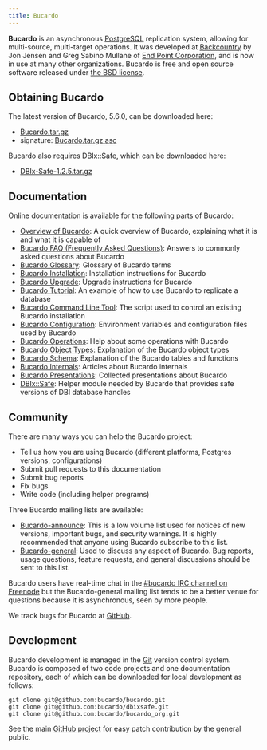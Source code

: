 ```yaml
---
title: Bucardo
---
```


**Bucardo** is an asynchronous [PostgreSQL](https://www.postgresql.org/) replication system, allowing for multi-source, multi-target operations. It was developed at [Backcountry](https://www.backcountry.com/) by Jon Jensen and Greg Sabino Mullane of [End Point Corporation](https://www.endpoint.com/), and is now in use at many other organizations. Bucardo is free and open source software released under [the BSD license](/Bucardo/LICENSE).

Obtaining Bucardo
-----------------

The latest version of Bucardo, 5.6.0, can be downloaded here:

-   [Bucardo.tar.gz](https://bucardo.org/downloads/Bucardo-5.6.0.tar.gz)
- signature: [Bucardo.tar.gz.asc](https://bucardo.org/downloads/Bucardo-5.6.0.tar.gz.asc)

Bucardo also requires DBIx::Safe, which can be downloaded here:

-   [DBIx-Safe-1.2.5.tar.gz](https://bucardo.org/downloads/DBIx-Safe-1.2.5.tar.gz)

Documentation
-------------

Online documentation is available for the following parts of Bucardo:

-   [Overview of Bucardo](/Bucardo/Overview): A quick overview of Bucardo, explaining what it is and what it is capable of
-   [Bucardo FAQ (Frequently Asked Questions)](/Bucardo/FAQ): Answers to commonly asked questions about Bucardo
-   [Bucardo Glossary](/Bucardo/glossary): Glossary of Bucardo terms
-   [Bucardo Installation](/Bucardo/installation/): Installation instructions for Bucardo
-   [Bucardo Upgrade](/Bucardo/installation/upgrade): Upgrade instructions for Bucardo
-   [Bucardo Tutorial](/Bucardo/pgbench_example): An example of how to use Bucardo to replicate a database
-   [Bucardo Command Line Tool](/Bucardo/cli/): The script used to control an existing Bucardo installation
-   [Bucardo Configuration](/Bucardo/configuration/): Environment variables and configuration files used by Bucardo
-   [Bucardo Operations](/Bucardo/operations/): Help about some operations with Bucardo
-   [Bucardo Object Types](/Bucardo/object_types/): Explanation of the Bucardo object types
-   [Bucardo Schema](/Bucardo/schema/): Explanation of the Bucardo tables and functions
-   [Bucardo Internals](/Bucardo/internals/): Articles about Bucardo internals
-   [Bucardo Presentations](/Bucardo/presentations/): Collected presentations about Bucardo
-   [DBIx::Safe](/DBIx-Safe/): Helper module needed by Bucardo that provides safe versions of DBI database handles

Community
---------

There are many ways you can help the Bucardo project:

-   Tell us how you are using Bucardo (different platforms, Postgres versions, configurations)
-   Submit pull requests to this documentation
-   Submit bug reports
-   Fix bugs
-   Write code (including helper programs)

Three Bucardo mailing lists are available:

-   [Bucardo-announce](https://bucardo.org/mailman/listinfo/bucardo-announce): This is a low volume list used for notices of new versions, important bugs, and security warnings. It is highly recommended that anyone using Bucardo subscribe to this list.
-   [Bucardo-general](https://bucardo.org/mailman/listinfo/bucardo-general): Used to discuss any aspect of Bucardo. Bug reports, usage questions, feature requests, and general discussions should be sent to this list.

Bucardo users have real-time chat in the [\#bucardo IRC channel on Freenode](https://webchat.freenode.net/?channels=#bucardo) but the Bucardo-general mailing list tends to be a better venue for questions because it is asynchronous, seen by more people.

We track bugs for Bucardo at [GitHub](https://github.com/bucardo/bucardo/issues/).

Development
-----------

Bucardo development is managed in the [Git](https://git-scm.com/) version control system. Bucardo is composed of two code projects and one documentation repository, each of which can be downloaded for local development as follows:

    git clone git@github.com:bucardo/bucardo.git
    git clone git@github.com:bucardo/dbixsafe.git
    git clone git@github.com:bucardo/bucardo_org.git

See the main [GitHub project](https://github.com/bucardo) for easy patch contribution by the general public.
